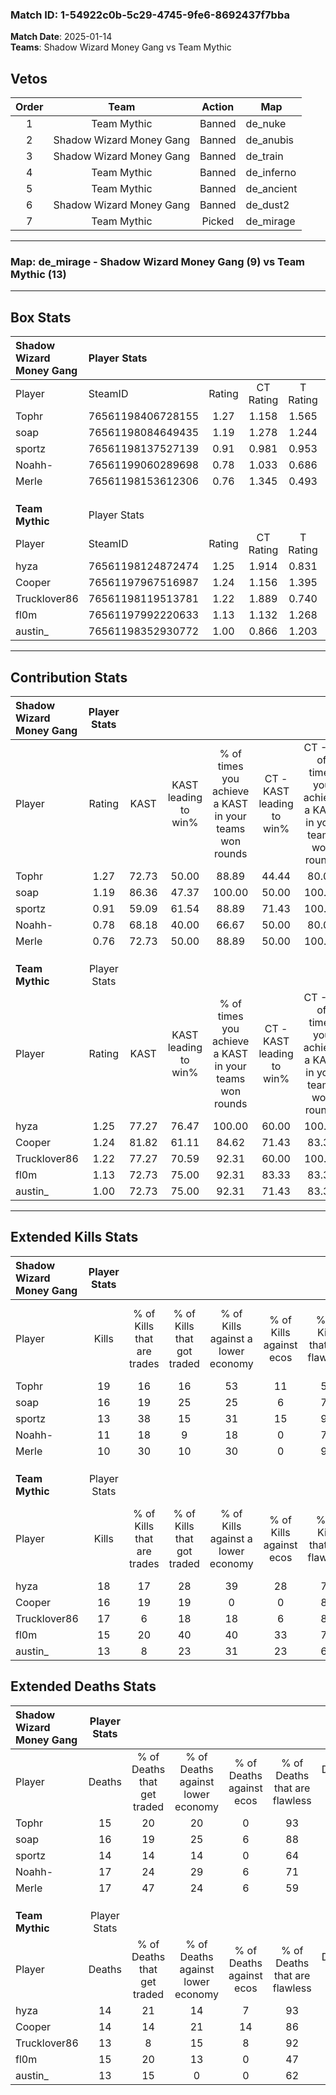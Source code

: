 ### Match ID: 1-54922c0b-5c29-4745-9fe6-8692437f7bba  
**Match Date**: 2025-01-14  
**Teams**: Shadow Wizard Money Gang vs Team Mythic  

## Vetos  

| Order | Team | Action | Map |
| :---: | :--: | :----: | --- |
| 1 | Team Mythic | Banned | de_nuke |
| 2 | Shadow Wizard Money Gang | Banned | de_anubis |
| 3 | Shadow Wizard Money Gang | Banned | de_train |
| 4 | Team Mythic | Banned | de_inferno |
| 5 | Team Mythic | Banned | de_ancient |
| 6 | Shadow Wizard Money Gang | Banned | de_dust2 |
| 7 | Team Mythic | Picked | de_mirage |

---  

### **Map**: de_mirage - Shadow Wizard Money Gang (9) vs Team Mythic (13)  
---  

## Box Stats  

| **Shadow Wizard Money Gang** | Player Stats      |        |           |          |       |      |       |         |        |      |     |
| :- | :- | :-: | :-: | :-: | :-: | :-: | :-: | :-: | :-: | :-: | :-: |
| Player                       | SteamID           | Rating | CT Rating | T Rating | KAST  | ADR  | Kills | Assists | Deaths | K/D  | HS% |
| Tophr                        | 76561198406728155 |  1.27  |   1.158   |  1.565   | 72.73 | 86.9 |  19   |    3    |   15   | 1.27 | 42  |
| soap                         | 76561198084649435 |  1.19  |   1.278   |  1.244   | 86.36 | 76.1 |  16   |    3    |   16   | 1.00 | 56  |
| sportz                       | 76561198137527139 |  0.91  |   0.981   |  0.953   | 59.09 | 74.2 |  13   |    2    |   14   | 0.93 | 53  |
| Noahh-                       | 76561199060289698 |  0.78  |   1.033   |  0.686   | 68.18 | 57.9 |  11   |    3    |   17   | 0.65 | 63  |
| Merle                        | 76561198153612306 |  0.76  |   1.345   |  0.493   | 72.73 | 51.0 |  10   |    6    |   17   | 0.59 | 40  |
|                              |                   |        |           |          |       |      |       |         |        |      |     |
|                              |                   |        |           |          |       |      |       |         |        |      |     |
|                              |                   |        |           |          |       |      |       |         |        |      |     |
| **Team Mythic**              | Player Stats      |        |           |          |       |      |       |         |        |      |     |
| Player                       | SteamID           | Rating | CT Rating | T Rating | KAST  | ADR  | Kills | Assists | Deaths | K/D  | HS% |
| hyza                         | 76561198124872474 |  1.25  |   1.914   |  0.831   | 77.27 | 76.2 |  18   |    3    |   14   | 1.29 | 72  |
| Cooper                       | 76561197967516987 |  1.24  |   1.156   |  1.395   | 81.82 | 86.0 |  16   |    3    |   14   | 1.14 | 25  |
| Trucklover86                 | 76561198119513781 |  1.22  |   1.889   |  0.740   | 77.27 | 70.6 |  17   |    4    |   13   | 1.31 | 70  |
| fl0m                         | 76561197992220633 |  1.13  |   1.132   |  1.268   | 72.73 | 85.7 |  15   |    9    |   15   | 1.00 | 46  |
| austin_                      | 76561198352930772 |  1.00  |   0.866   |  1.203   | 72.73 | 63.4 |  13   |    2    |   13   | 1.00 | 46  |
---  

## Contribution Stats  

| **Shadow Wizard Money Gang** | Player Stats |       |                      |                                                        |                           |                                                             |                          |                                                            |
| :- | :-: | :-: | :-: | :-: | :-: | :-: | :-: | :-: |
| Player                       |    Rating    | KAST  | KAST leading to win% | % of times you achieve a KAST in your teams won rounds | CT - KAST leading to win% | CT - % of times you achieve a KAST in your teams won rounds | T - KAST leading to win% | T - % of times you achieve a KAST in your teams won rounds |
| Tophr                        |     1.27     | 72.73 |        50.00         |                         88.89                          |           44.44           |                            80.00                            |          57.14           |                           100.00                           |
| soap                         |     1.19     | 86.36 |        47.37         |                         100.00                         |           50.00           |                           100.00                            |          44.44           |                           100.00                           |
| sportz                       |     0.91     | 59.09 |        61.54         |                         88.89                          |           71.43           |                           100.00                            |          50.00           |                           75.00                            |
| Noahh-                       |     0.78     | 68.18 |        40.00         |                         66.67                          |           50.00           |                            80.00                            |          28.57           |                           50.00                            |
| Merle                        |     0.76     | 72.73 |        50.00         |                         88.89                          |           50.00           |                           100.00                            |          50.00           |                           75.00                            |
|                              |              |       |                      |                                                        |                           |                                                             |                          |                                                            |
|                              |              |       |                      |                                                        |                           |                                                             |                          |                                                            |
|                              |              |       |                      |                                                        |                           |                                                             |                          |                                                            |
| **Team Mythic**              | Player Stats |       |                      |                                                        |                           |                                                             |                          |                                                            |
| Player                       |    Rating    | KAST  | KAST leading to win% | % of times you achieve a KAST in your teams won rounds | CT - KAST leading to win% | CT - % of times you achieve a KAST in your teams won rounds | T - KAST leading to win% | T - % of times you achieve a KAST in your teams won rounds |
| hyza                         |     1.25     | 77.27 |        76.47         |                         100.00                         |           60.00           |                           100.00                            |          100.00          |                           100.00                           |
| Cooper                       |     1.24     | 81.82 |        61.11         |                         84.62                          |           71.43           |                            83.33                            |          54.55           |                           85.71                            |
| Trucklover86                 |     1.22     | 77.27 |        70.59         |                         92.31                          |           60.00           |                           100.00                            |          85.71           |                           85.71                            |
| fl0m                         |     1.13     | 72.73 |        75.00         |                         92.31                          |           83.33           |                            83.33                            |          70.00           |                           100.00                           |
| austin_                      |     1.00     | 72.73 |        75.00         |                         92.31                          |           71.43           |                            83.33                            |          77.78           |                           100.00                           |
---  

## Extended Kills Stats  

| **Shadow Wizard Money Gang** | Player Stats |                            |                            |                                    |                         |                              |                                 |                                       |                    |           |
| :- | :-: | :-: | :-: | :-: | :-: | :-: | :-: | :-: | :-: | :-: |
| Player                       |    Kills     | % of Kills that are trades | % of Kills that got traded | % of Kills against a lower economy | % of Kills against ecos | % of Kills that are flawless | % of Kills that are close duels | % of Kills that are assisted by flash | Pistol Round Kills | AWP Kills |
| Tophr                        |      19      |             16             |             16             |                 53                 |           11            |              53              |                5                |                   0                   |         0          |     4     |
| soap                         |      16      |             19             |             25             |                 25                 |            6            |              75              |                6                |                   0                   |         0          |     2     |
| sportz                       |      13      |             38             |             15             |                 31                 |           15            |              92              |                0                |                   0                   |         3          |     2     |
| Noahh-                       |      11      |             18             |             9              |                 18                 |            0            |              73              |                9                |                   0                   |         0          |     1     |
| Merle                        |      10      |             30             |             10             |                 30                 |            0            |              90              |               10                |                   0                   |         0          |     1     |
|                              |              |                            |                            |                                    |                         |                              |                                 |                                       |                    |           |
|                              |              |                            |                            |                                    |                         |                              |                                 |                                       |                    |           |
|                              |              |                            |                            |                                    |                         |                              |                                 |                                       |                    |           |
| **Team Mythic**              | Player Stats |                            |                            |                                    |                         |                              |                                 |                                       |                    |           |
| Player                       |    Kills     | % of Kills that are trades | % of Kills that got traded | % of Kills against a lower economy | % of Kills against ecos | % of Kills that are flawless | % of Kills that are close duels | % of Kills that are assisted by flash | Pistol Round Kills | AWP Kills |
| hyza                         |      18      |             17             |             28             |                 39                 |           28            |              72              |                6                |                   6                   |         0          |     1     |
| Cooper                       |      16      |             19             |             19             |                 0                  |            0            |              81              |                0                |                   0                   |         11         |     2     |
| Trucklover86                 |      17      |             6              |             18             |                 18                 |            6            |              82              |               12                |                   6                   |         0          |     2     |
| fl0m                         |      15      |             20             |             40             |                 40                 |           33            |              73              |                7                |                   0                   |         0          |     0     |
| austin_                      |      13      |             8              |             23             |                 31                 |           23            |              69              |                0                |                   8                   |         0          |     0     |
## Extended Deaths Stats  

| **Shadow Wizard Money Gang** | Player Stats |                             |                                   |                          |                               |                            |                           |               |
| :- | :-: | :-: | :-: | :-: | :-: | :-: | :-: | :-: |
| Player                       |    Deaths    | % of Deaths that get traded | % of Deaths against lower economy | % of Deaths against ecos | % of Deaths that are flawless | % of Deaths that are close | % of Deaths while blinded | Deaths to AWP |
| Tophr                        |      15      |             20              |                20                 |            0             |              93               |             0              |             0             |       2       |
| soap                         |      16      |             19              |                25                 |            6             |              88               |             0              |             6             |       3       |
| sportz                       |      14      |             14              |                14                 |            0             |              64               |             7              |            14             |       2       |
| Noahh-                       |      17      |             24              |                29                 |            6             |              71               |             6              |             0             |       1       |
| Merle                        |      17      |             47              |                24                 |            6             |              59               |             12             |             0             |       3       |
|                              |              |                             |                                   |                          |                               |                            |                           |               |
|                              |              |                             |                                   |                          |                               |                            |                           |               |
|                              |              |                             |                                   |                          |                               |                            |                           |               |
| **Team Mythic**              | Player Stats |                             |                                   |                          |                               |                            |                           |               |
| Player                       |    Deaths    | % of Deaths that get traded | % of Deaths against lower economy | % of Deaths against ecos | % of Deaths that are flawless | % of Deaths that are close | % of Deaths while blinded | Deaths to AWP |
| hyza                         |      14      |             21              |                14                 |            7             |              93               |             0              |             0             |       0       |
| Cooper                       |      14      |             14              |                21                 |            14            |              86               |             7              |             0             |       0       |
| Trucklover86                 |      13      |              8              |                15                 |            8             |              92               |             8              |             0             |       0       |
| fl0m                         |      15      |             20              |                13                 |            0             |              47               |             7              |             0             |       1       |
| austin_                      |      13      |             15              |                 0                 |            0             |              62               |             8              |             0             |       2       |
